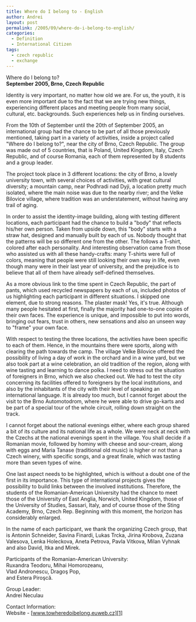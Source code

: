 ```yaml
---
title: Where do I belong to - English
author: Andrei
layout: post
permalink: /2005/09/where-do-i-belong-to-english/
categories:
  - Definition
  - International Citizen
tags:
  - czech republic
  - exchange
---
```

Where do I belong to?  
**September 2005, Brno, Czech Republic**

Identity is very important, no matter how old we are. For us, the youth, it is even more important due to the fact that we are trying new things, experiencing different places and meeting people from many social, cultural, etc. backgrounds. Such experiences help us in finding ourselves.

From the 10th of September until the 20th of September 2005, an international group had the chance to be part of all those previously mentioned, taking part in a variety of activities, inside a project called "Where do I belong to?", near the city of Brno, Czech Republic. The group was made out of 5 countries, that is Poland, United Kingdom, Italy, Czech Republic, and of course Romania, each of them represented by 8 students and a group leader.

The project took place in 3 different locations: the city of Brno, a lovely university town, with several choices of activities, with great cultural diversity; a mountain camp, near Podhradi nad Dyji, a location pretty much isolated, where the main noise was due to the nearby river; and the Velke Bilovice village, where tradition was an understatement, without having any trail of aging.

In order to assist the identity-image building, along with testing different locations, each participant had the chance to build a "body" that reflects his/her own person. Taken from upside down, this "body" starts with a straw hat, designed and manually built by each of us. Nobody thought that the patterns will be so different one from the other. The follows a T-shirt, colored after each personality. And interesting observation came from those who assisted us with all these handy-crafts: many T-shirts were full of colors, meaning that people were still looking their own way in life, even though many were in their last year of university, and the prejudice is to believe that all of them have already self-defined themselves.

As a more obvious link to the time spent in Czech Republic, the part of pants, which used recycled newspapers by each of us, included photos of us highlighting each participant in different situations. I skipped one element, due to strong reasons. The plaster mask! Yes, it's true. Although many people hesitated at first, finally the majority had one-to-one copies of their own faces. The experience is unique, and impossible to put into words, bringing out fears, trust in others, new sensations and also an unseen way to "frame" your own face.

With respect to testing the three locations, the activities have been specific to each of them. Hence, in the mountains there were sports, along with clearing the path towards the camp. The village Velke Bilovice offered the possibility of living a day of work in the orchard and in a wine yard, but we also took part at a wine celebration, an old tradition of the region, along with wine tasting and learning to dance polka. I need to stress out the situation of foreigners in Brno, which we also checked out. We had to test the city concerning its facilities offered to foreigners by the local institutions, and also by the inhabitants of the city with their level of speaking an international language. It is already too much, but I cannot forget about the visit to the Brno Automotodrom, where he were able to drive go-karts and be part of a special tour of the whole circuit, rolling down straight on the track.

I cannot forget about the national evenings either, where each group shared a bit of its culture and its national life as a whole. We were neck at neck with the Czechs at the national evenings spent in the village. You shall decide if a Romanian movie, followed by hominy with cheese and sour-cream, along with eggs and Maria Tanase (traditional old music) is higher or not than a Czech winery, with specific songs, and a great finale, which was tasting more than seven types of wine.

One last aspect needs to be highlighted, which is without a doubt one of the first in its importance. This type of international projects gives the possibility to build links between the involved institutions. Therefore, the students of the Romanian-American University had the chance to meet those of the University of East Anglia, Norwich, United Kingdom, those of the University of Studies, Sassari, Italy, and of course those of the Sting Academy, Brno, Czech Rep. Beginning with this moment, the horizon has considerably enlarged.

In the name of each participant, we thank the organizing Czech group, that is Antonin Schneider, Savina Finardi, Lukas Trcka, Jirina Krobova, Zuzana Valesova, Lenka Holeckova, Aneta Petrova, Pavla Vitkova, Milan Vyhnak and also David, Itka and Mirek.

Participants of the Romanian-American University:  
Ruxandra Teodoru, Mihai Homorozeanu,  
Vlad Andronescu, Dragoş Pop,  
and Estera Piroşcă.

Group Leader:  
Andrei Neculau

Contact Information:  
Website - [www.towheredoibelong.euweb.cz][1]

 [1]: http://www.towheredoibelong.euweb.cz/
